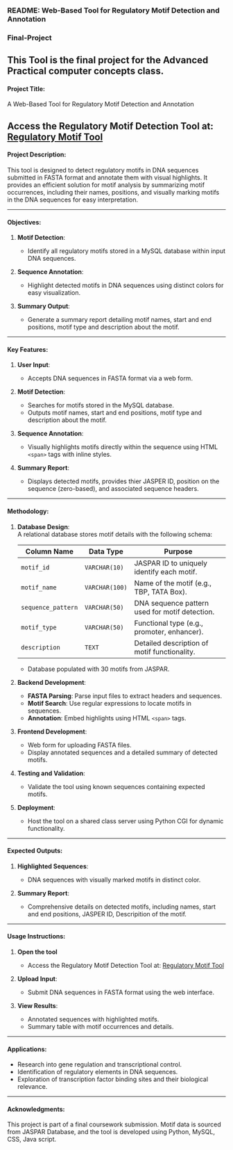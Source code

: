 ### README: Web-Based Tool for Regulatory Motif Detection and Annotation
### Final-Project


This Tool is the final project for the Advanced Practical computer concepts class. 
---

#### **Project Title**:  
A Web-Based Tool for Regulatory Motif Detection and Annotation  

Access the Regulatory Motif Detection Tool at: [Regulatory Motif Tool](http://bfx3.aap.jhu.edu/rpulakh1/Final-Project/index.html)
---

#### **Project Description**:  
This tool is designed to detect regulatory motifs in DNA sequences submitted in FASTA format and annotate them with visual highlights. It provides an efficient solution for motif analysis by summarizing motif occurrences, including their names, positions, and visually marking motifs in the DNA sequences for easy interpretation.

---

#### **Objectives**:
1. **Motif Detection**:  
   - Identify all regulatory motifs stored in a MySQL database within input DNA sequences.  

2. **Sequence Annotation**:  
   - Highlight detected motifs in DNA sequences using distinct colors for easy visualization.  

3. **Summary Output**:  
   - Generate a summary report detailing motif names, start and end positions, motif type and description about the motif.  

---

#### **Key Features**:  
1. **User Input**:  
   - Accepts DNA sequences in FASTA format via a web form.  

2. **Motif Detection**:  
   - Searches for motifs stored in the MySQL database.
   - Outputs motif names, start and end positions, motif type and description about the motif.  

3. **Sequence Annotation**:  
   - Visually highlights motifs directly within the sequence using HTML `<span>` tags with inline styles.  

4. **Summary Report**:  
   - Displays detected motifs, provides thier JASPER ID, position on the sequence (zero-based), and associated sequence headers.  

---

#### **Methodology**:  
1. **Database Design**:  
   A relational database stores motif details with the following schema:  

   | Column Name       | Data Type       | Purpose                                        |
   |-------------------|-----------------|------------------------------------------------|
   | `motif_id`        | `VARCHAR(10)`   | JASPAR ID to uniquely identify each motif.     |
   | `motif_name`      | `VARCHAR(100)`  | Name of the motif (e.g., TBP, TATA Box).       |
   | `sequence_pattern`| `VARCHAR(50)`   | DNA sequence pattern used for motif detection. |
   | `motif_type`      | `VARCHAR(50)`   | Functional type (e.g., promoter, enhancer).    |
   | `description`     | `TEXT`          | Detailed description of motif functionality.   |

   - Database populated with 30 motifs from JASPAR.

2. **Backend Development**:  
   - **FASTA Parsing**: Parse input files to extract headers and sequences.  
   - **Motif Search**: Use regular expressions to locate motifs in sequences.  
   - **Annotation**: Embed highlights using HTML `<span>` tags.  

3. **Frontend Development**:  
   - Web form for uploading FASTA files.  
   - Display annotated sequences and a detailed summary of detected motifs.  

4. **Testing and Validation**:  
   - Validate the tool using known sequences containing expected motifs.  

5. **Deployment**:  
   - Host the tool on a shared class server using Python CGI for dynamic functionality.  

---

#### **Expected Outputs**:  
1. **Highlighted Sequences**:  
   - DNA sequences with visually marked motifs in distinct color.  

2. **Summary Report**:  
   - Comprehensive details on detected motifs, including names, start and end positions, JASPER ID, Descripition of the motif.  

---

#### **Usage Instructions**:
1. **Open the tool**
   - Access the Regulatory Motif Detection Tool at: [Regulatory Motif Tool](http://bfx3.aap.jhu.edu/rpulakh1/Final-Project/index.html)

2. **Upload Input**:  
   - Submit DNA sequences in FASTA format using the web interface.  

3. **View Results**:  
   - Annotated sequences with highlighted motifs.  
   - Summary table with motif occurrences and details.  

---

#### **Applications**:  
- Research into gene regulation and transcriptional control.  
- Identification of regulatory elements in DNA sequences.  
- Exploration of transcription factor binding sites and their biological relevance.  

---

#### **Acknowledgments**:  
This project is part of a final coursework submission. Motif data is sourced from JASPAR Database, and the tool is developed using Python, MySQL, CSS, Java script.  
